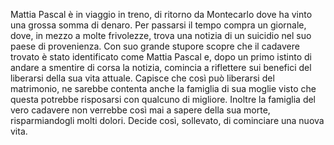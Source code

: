 Mattia Pascal è in viaggio in treno, di ritorno da Montecarlo dove ha vinto una grossa somma di denaro. Per passarsi il tempo compra un giornale, dove, in mezzo a molte frivolezze, trova una notizia di un suicidio nel suo paese di provenienza. 
Con suo grande stupore scopre che il cadavere trovato è stato identificato come Mattia Pascal e, dopo un primo istinto di andare a smentire di corsa la notizia, comincia a riflettere sui benefici del liberarsi della sua vita attuale. Capisce che così può liberarsi del matrimonio, ne sarebbe contenta anche la famiglia di sua moglie visto che questa potrebbe risposarsi con qualcuno di migliore. Inoltre la famiglia del vero cadavere non verrebbe così mai a sapere della sua morte, risparmiandogli molti dolori.
Decide così, sollevato, di cominciare una nuova vita.

